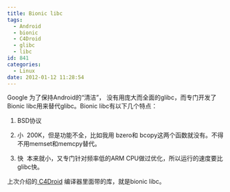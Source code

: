 ```yaml
---
title: Bionic libc
tags:
  - Android
  - bionic
  - C4Droid
  - glibc
  - libc
id: 841
categories:
  - Linux
date: 2012-01-12 11:28:54
---
```


Google 为了保持Android的“清洁”， 没有用庞大而全面的glibc，而专门开发了Bionic libc用来替代glibc。Bionic libc有以下几个特点：

1.  BSD协议

2.  小  200K，但是功能不全，比如我用 bzero和 bcopy这两个函数就没有。不得不用memset和memcpy替代。

3.  快  本来就小，又专门针对频率低的ARM CPU做过优化，所以运行的速度要比glibc快。

上次介绍的[ C4Droid](http://intijk.com/?p=838) 编译器里面带的库，就是bionic libc。